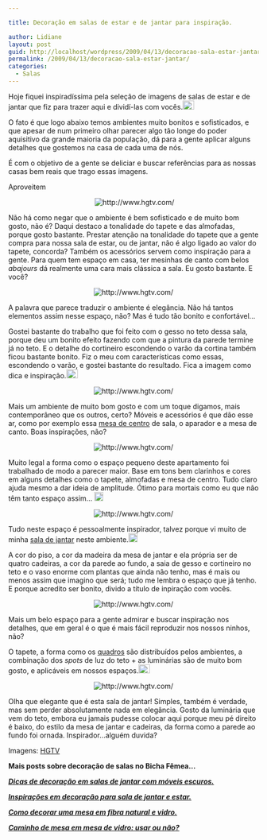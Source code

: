 ```yaml
---

title: Decoração em salas de estar e de jantar para inspiração.

author: Lidiane
layout: post
guid: http://localhost/wordpress/2009/04/13/decoracao-sala-estar-jantar/
permalink: /2009/04/13/decoracao-sala-estar-jantar/
categories:
  - Salas
---
```

Hoje fiquei inspiradíssima pela seleção de imagens de salas de estar e de jantar que fiz para trazer aqui e dividí-las com vocês.[<img style="display: inline;" title="clip_image001" src="http://www.trololodemulher.com.br/blog/wp-content/uploads/2009/04/clip-image001-thumb11.gif" alt="clip_image001" width="23" height="18" />](http://www.trololodemulher.com.br/blog/wp-content/uploads/2009/04/clip-image00126.gif)

O fato é que logo abaixo temos ambientes muito bonitos e sofisticados, e que apesar de num primeiro olhar parecer algo tão longe do poder aquisitivo da grande maioria da população, dá para a gente aplicar alguns detalhes que gostemos na casa de cada uma de nós.

É com o objetivo de a gente se deliciar e buscar referências para as nossas casas bem reais que trago essas imagens.

Aproveitem![<img style="display: inline;" title="clip_image001[4]" src="http://www.trololodemulher.com.br/blog/wp-content/uploads/2009/04/clip-image0014-thumb7.gif" alt="clip_image001[4]" width="18" height="18" />](http://www.trololodemulher.com.br/blog/wp-content/uploads/2009/04/clip-image00148.gif)

<p style="text-align: center;">
   <img class="aligncenter" title="http://www.hgtv.com/" src="http://img.hgtv.com/HGTV/2008/07/14/hstag102-LivingRoomAfter_lg.jpg" alt="http://www.hgtv.com/" />
</p>

Não há como negar que o ambiente é bem sofisticado e de muito bom gosto, não é? Daqui destaco a tonalidade do tapete e das almofadas, porque gosto bastante. Prestar atenção na tonalidade do tapete que a gente compra para nossa sala de estar, ou de jantar, não é algo ligado ao valor do tapete, concorda? Também os acessórios servem como inspiração para a gente. Para quem tem espaço em casa, ter mesinhas de canto com belos _abajours_ dá realmente uma cara mais clássica a sala. Eu gosto bastante. E você?

<p style="text-align: center;">
  <img class="aligncenter" title="http://www.hgtv.com/" src="http://img.hgtv.com/HGTV/2008/07/14/hstag101-LivingRoomAfter_lg.jpg" alt="http://www.hgtv.com/" />
</p>

A palavra que parece traduzir o ambiente é elegância. Não há tantos elementos assim nesse espaço, não? Mas é tudo tão bonito e confortável…

Gostei bastante do trabalho que foi feito com o gesso no teto dessa sala, porque deu um bonito efeito fazendo com que a pintura da parede termine já no teto. E o detalhe do cortineiro escondendo o varão da cortina também ficou bastante bonito. Fiz o meu com características como essas, escondendo o varão, e gostei bastante do resultado. Fica a imagem como dica e inspiração.[<img style="display: inline;" title="clip_image001[6]" src="http://www.trololodemulher.com.br/blog/wp-content/uploads/2009/04/clip-image0016-thumb7.gif" alt="clip_image001[6]" width="23" height="18" />](http://www.trololodemulher.com.br/blog/wp-content/uploads/2009/04/clip-image00167.gif)

<p style="text-align: center;">
  <img class="aligncenter" title="http://www.hgtv.com/" src="http://img.hgtv.com/HGTV/2008/07/23/hstag103-LivingRoomAfter_lg.jpg" alt="http://www.hgtv.com/" />
</p>

Mais um ambiente de muito bom gosto e com um toque digamos, mais contemporâneo que os outros, certo? Móveis e acessórios é que dão esse ar, como por exemplo essa [mesa de centro](http://www.trololodemulher.com.br/2009/02/10/estratgias-na-decor-da-mesinha-de-centro-de-sala/) de sala, o aparador e a mesa de canto. Boas inspirações, não?

<p style="text-align: center;">
  <img class="aligncenter" title="http://www.hgtv.com/" src="http://img.hgtv.com/HGTV/2008/07/14/hstag104-LivingRoomAfter_lg.jpg" alt="http://www.hgtv.com/" />
</p>

Muito legal a forma como o espaço pequeno deste apartamento foi trabalhado de modo a parecer maior. Base em tons bem clarinhos e cores em alguns detalhes como o tapete, almofadas e mesa de centro. Tudo claro ajuda mesmo a dar ideia de amplitude. Ótimo para mortais como eu que não têm tanto espaço assim… [<img style="display: inline;" title="clip_image001[8]" src="http://www.trololodemulher.com.br/blog/wp-content/uploads/2009/04/clip-image0018-thumb4.gif" alt="clip_image001[8]" width="18" height="18" />](http://www.trololodemulher.com.br/blog/wp-content/uploads/2009/04/clip-image00184.gif)

<p style="text-align: center;">
  <img class="aligncenter" title="http://www.hgtv.com/" src="http://img.hgtv.com/HGTV/2008/07/14/hstag105-DiningRoomAfterVert_lg.jpg" alt="http://www.hgtv.com/" />
</p>

Tudo neste espaço é pessoalmente inspirador, talvez porque vi muito de minha [sala de jantar](http://www.trololodemulher.com.br/2009/02/18/sala-de-jantar-olhando-alm-do-enfeite-da-mesa/) neste ambiente.[<img style="display: inline;" title="clip_image001[10]" src="http://www.trololodemulher.com.br/blog/wp-content/uploads/2009/04/clip-image00110-thumb2.gif" alt="clip_image001[10]" width="18" height="18" />](http://www.trololodemulher.com.br/blog/wp-content/uploads/2009/04/clip-image001103.gif)

A cor do piso, a cor da madeira da mesa de jantar e ela própria ser de quatro cadeiras, a cor da parede ao fundo, a saia de gesso e cortineiro no teto e o vaso enorme com plantas que ainda não tenho, mas é mais ou menos assim que imagino que será; tudo me lembra o espaço que já tenho. E porque acredito ser bonito, divido a título de inpiração com vocês.

<p style="text-align: center;">
  <img class="aligncenter" title="http://www.hgtv.com/" src="http://img.hgtv.com/HGTV/2008/08/05/hstag111-KitchenLivingRoomAfter_lg.jpg" alt="http://www.hgtv.com/" />
</p>

Mais um belo espaço para a gente admirar e buscar inspiração nos detalhes, que em geral é o que é mais fácil reproduzir nos nossos ninhos, não?

O tapete, a forma como os [quadros](http://www.trololodemulher.com.br/2009/04/07/como-decorar-paredes-com-quadros-pratos-espelhos-relgios-etc/) são distribuídos pelos ambientes, a combinação dos _spots_ de luz do teto + as luminárias são de muito bom gosto, e aplicáveis em nossos espaços.[<img style="display: inline;" title="clip_image001[12]" src="http://www.trololodemulher.com.br/blog/wp-content/uploads/2009/04/clip-image00112-thumb4.gif" alt="clip_image001[12]" width="23" height="18" />](http://www.trololodemulher.com.br/blog/wp-content/uploads/2009/04/clip-image001125.gif)

<p style="text-align: center;">
  <img class="aligncenter" title="http://www.hgtv.com/" src="http://img.hgtv.com/HGTV/2008/08/05/hstag113-DiningRoomAfterVert_lg.jpg" alt="http://www.hgtv.com/" />
</p>

Olha que elegante que é esta sala de jantar! Simples, também é verdade, mas sem perder absolutamente nada em elegância. Gosto da luminária que vem do teto, embora eu jamais pudesse colocar aqui porque meu pé direito é baixo, do estilo da mesa de jantar e cadeiras, da forma como a parede ao fundo foi ornada. Inspirador…alguém duvida?

Imagens: [HGTV](http://www.hgtv.com/) 

**Mais posts sobre decoração de salas no Bicha Fêmea&#8230;**

**_<a href="http://www.trololodemulher.com.br/2010/07/07/decoracao-sala-de-jantar/" target="_self">Dicas de decoração em salas de jantar com móveis escuros.</a>_**

**_<a href="http://www.trololodemulher.com.br/2010/04/09/sala-de-estar-e-de-jantar/" target="_self">Inspirações em decoração para sala de jantar e estar.</a>_**

**_<a href="http://www.trololodemulher.com.br/2009/11/24/mesa-fibra-natural-e-vidro/" target="_self">Como decorar uma mesa em fibra natural e vidro.</a>_**

**_<a href="http://www.trololodemulher.com.br/2009/11/05/caminho-de-mesa/" target="_self">Caminho de mesa em mesa de vidro: usar ou não?</a>_**